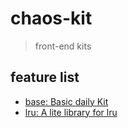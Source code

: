 # chaos-kit

> front-end kits

## feature list

- [base: Basic daily Kit](./packages/base/README.md)
- [lru: A lite library for lru](./packages/lru/README.md) 